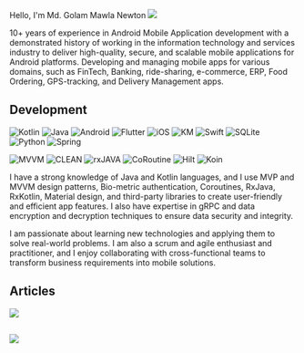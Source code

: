 Hello, I'm Md. Golam Mawla Newton <a href="https://linkedin.com/in/golammawla"><img src="https://img.shields.io/badge/linkedin-073026?logo=linkedin&color=2E81F7&logoColor=white"/></a>

10+ years of experience in Android Mobile Application development with a demonstrated history of working in the information technology and services industry to deliver high-quality, secure, and scalable mobile applications for Android platforms. Developing and managing mobile apps for various domains, such as FinTech, Banking, ride-sharing, e-commerce, ERP, Food Ordering, GPS-tracking, and Delivery Management apps.

## Development
![Kotlin](https://img.shields.io/badge/Kotlin-073026?logo=kotlin&color=1C1C1C)
![Java](https://img.shields.io/badge/-JAVA-000?&logo=Java&logoColor=007396)
![Android](https://img.shields.io/badge/Android-073026?logo=Android&color=1C1C1C)
![Flutter](https://img.shields.io/badge/Flutter-02569B?style=for-the-badge&logo=flutter&logoColor=white)
![iOS](https://img.shields.io/badge/iOS-073026?color=1C1C1C)
![KM](https://img.shields.io/badge/Kotlin_Multiplatform-073026?logo=Kotlin&color=1C1C1C)
![Swift](https://img.shields.io/badge/-Swift-000?&logo=Swift)
![SQLite](https://img.shields.io/badge/MySQL-073026?&logo=MySQL)
![Python](https://img.shields.io/badge/-Python-000?&logo=Python)
![Spring](https://img.shields.io/badge/-Spring-000?&logo=Spring)

![MVVM](https://img.shields.io/badge/MVVM-073026?color=1C1C1C)
![CLEAN](https://img.shields.io/badge/CLEAN_ARCHITECTURE-073026?logo=CLEAN_ARCHITECTURE)
![rxJAVA](https://img.shields.io/badge/rxJava-073026?logo=rxJava)
![CoRoutine](https://img.shields.io/badge/coRoutine-073026?color=1C1C1C)
![Hilt](https://img.shields.io/badge/Hilt-073026?color=1C1C1C)
![Koin](https://img.shields.io/badge/Koin-073026?color=1C1C1C)

<!-- <img src="koin.png"/> -->

I have a strong knowledge of Java and Kotlin languages, and I use MVP and MVVM design patterns, Bio-metric authentication, Coroutines, RxJava, RxKotlin, Material design, and third-party libraries to create user-friendly and efficient app features. I also have expertise in gRPC and data encryption and decryption techniques to ensure data security and integrity. 

I am passionate about learning new technologies and applying them to solve real-world problems. I am also a scrum and agile enthusiast and practitioner, and I enjoy collaborating with cross-functional teams to transform business requirements into mobile solutions.

## Articles
<a href="https://medium.com/@glm.mawla/kotlin-coroutine-generic-base-method-for-retrofit-api-call-097d393130b9"><img src="https://img.shields.io/badge/medium-073026?logo=medium&color=2E81F7&logoColor=white"/></a>

##
<a href="https://github.com/glm-mawla/bottom-Action-Dialog">
  <img align="center" src="https://github-readme-stats.vercel.app/api/top-langs/?username=glm-mawla&hide=javascript,css,html&title_color=ffffff&text_color=c9cacc&icon_color=2bbc8a&bg_color=1d1f21&langs_count=3" />
</a>



